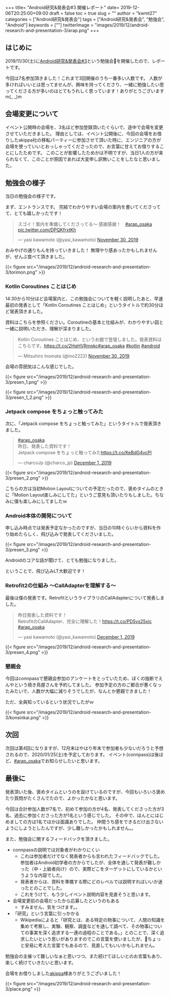 +++
title= "Android研究&発表会#3 開催レポート"
date= 2019-12-06T20:25:00+09:00
draft = false
toc = true
slug = ""
author = "kwmt27"
categories = ["Android研究&発表会"]
tags = ["Android研究&発表会", "勉強会", "Android"]
keywords = [""]
twitterImage = "images/2019/12/android-research-and-presentation-3/arap.png"
+++

## はじめに

2019/11/30(土)に<a target="_blank" href="https://arap.connpass.com/event/153097/">Android研究&発表会#3</a>という勉強会を開催したので、レポートです。

今回は7名参加頂きました！これまで3回開催のうち一番多い人数です。
人数が多ければいいとは思ってませんが、興味を持ってくださり、一緒に勉強したい思ってくださる方が多いのはとてもうれしく思っています！ありがとうございますm(_ _)m

## 会場変更について

イベント公開時の会場を、3名ほど参加登録頂いたぐらいで、途中で会場を変更させていただきました。
理由としては、イベント公開後に、今回の会場をお借りしたakippa社の移転パーティーに参加させて頂いた時に、エンジニアの方が会場を使っていいとおっしゃってくださったので、お言葉に甘えてお借りすることにしたためです。
このことが影響したためかは不明ですが、当日1人の方が来られなくて、このことが原因であれば大変申し訳無いことをしたなと思いました。

## 勉強会の様子

当日の勉強会の様子です。

まず、エントランスです。
完結でわかりやすい会場の案内を書いてくださってて、とても嬉しかったです！

<blockquote class="twitter-tweet"><p lang="ja" dir="ltr">スゴイ！案内を準備してくださってる〜 感謝感謝！　<a href="https://twitter.com/hashtag/arap_osaka?src=hash&amp;ref_src=twsrc%5Etfw">#arap_osaka</a> <a href="https://t.co/DPQKfrxtKh">pic.twitter.com/DPQKfrxtKh</a></p>&mdash; yasi kawamoto (@yasi_kawamoto) <a href="https://twitter.com/yasi_kawamoto/status/1200637716599205888?ref_src=twsrc%5Etfw">November 30, 2019</a></blockquote> <script async src="https://platform.twitter.com/widgets.js" charset="utf-8"></script>


おみやげの通りもんを持っていきました！
無理やり感あったかもしれませんが、ぜんぶ食べて頂きました。

{{< figure src="/images/2019/12/android-research-and-presentation-3/torimon.png" >}}

### Kotlin Coroutines ことはじめ 

14:30から10分ほど会場案内と、この勉強会についてを軽く説明したあと、早速最初の発表として「Kotlin Coroutines ことはじめ」というタイトルで約30分ほど発表頂きました。

資料はこちらを参照ください。Coroutineの基本と仕組みが、わかりやすい図と一緒に説明いただき、理解が深まりました。

<blockquote class="twitter-tweet"><p lang="ja" dir="ltr">Kotlin Coroutines ことはじめ、というお題で登壇しました。発表資料はこちらです。<a href="https://t.co/2HqHVRmpkc">https://t.co/2HqHVRmpkc</a><a href="https://twitter.com/hashtag/arap_osaka?src=hash&amp;ref_src=twsrc%5Etfw">#arap_osaka</a> <a href="https://twitter.com/hashtag/kotlin?src=hash&amp;ref_src=twsrc%5Etfw">#kotlin</a> <a href="https://twitter.com/hashtag/android?src=hash&amp;ref_src=twsrc%5Etfw">#android</a></p>&mdash; Mitsuhiro Inomata (@ino2222) <a href="https://twitter.com/ino2222/status/1200690398827409408?ref_src=twsrc%5Etfw">November 30, 2019</a></blockquote> <script async src="https://platform.twitter.com/widgets.js" charset="utf-8"></script>


会場の雰囲気はこんな感じでした。

{{< figure src="/images/2019/12/android-research-and-presentation-3/presen_1.png" >}}

{{< figure src="/images/2019/12/android-research-and-presentation-3/presen_1_2.png" >}}

### Jetpack compose をちょっと触ってみた

次に、「Jetpack compose をちょっと触ってみた」というタイトルで発表頂きました。

<blockquote class="twitter-tweet"><p lang="ja" dir="ltr"><a href="https://twitter.com/hashtag/arap_osaka?src=hash&amp;ref_src=twsrc%5Etfw">#arap_osaka</a><br>昨日、発表した資料です！<br>Jetpack compose をちょっと触ってみた<a href="https://t.co/KeBdG4vcPI">https://t.co/KeBdG4vcPI</a></p>&mdash; charcoJp (@charco_jp) <a href="https://twitter.com/charco_jp/status/1201154367740493824?ref_src=twsrc%5Etfw">December 1, 2019</a></blockquote> <script async src="https://platform.twitter.com/widgets.js" charset="utf-8"></script>

{{< figure src="/images/2019/12/android-research-and-presentation-3/presen_2.png" >}}


こちらの方は当初Motion Layoutについての予定だったので、褒めタイムのときに「Motion Layout楽しみにしてた」というご意見も頂いたりもしました。ちなみに僕も楽しみにしてましたｗ


### Android本体の開発について

申し込み時点では発表予定なかったのですが、当日の10時ぐらいから資料を作り始めたらしく、飛び込みで発表してくださいました。

{{< figure src="/images/2019/12/android-research-and-presentation-3/presen_3.png" >}}

Androidのコアな話が聞けて、とても勉強になりました。

ということで、飛び込みLT大歓迎です！

### Retrofit2の仕組み 〜CallAdapterを理解する〜

最後は僕の発表です。RetrofitというライブラリのCallAdapterについて発表しました。

<blockquote class="twitter-tweet"><p lang="ja" dir="ltr">昨日発表した資料です！<br>RetrofitのCallAdapter、完全に理解した！<a href="https://t.co/PD5vs25xic">https://t.co/PD5vs25xic</a> <a href="https://twitter.com/hashtag/arap_osaka?src=hash&amp;ref_src=twsrc%5Etfw">#arap_osaka</a></p>&mdash; yasi kawamoto (@yasi_kawamoto) <a href="https://twitter.com/yasi_kawamoto/status/1200993649716318208?ref_src=twsrc%5Etfw">December 1, 2019</a></blockquote> <script async src="https://platform.twitter.com/widgets.js" charset="utf-8"></script>

{{< figure src="/images/2019/12/android-research-and-presentation-3/presen_4.png" >}}

### 懇親会

今回はconnpassで懇親会参加のアンケートをとっていたため、ぼくの独断でえんやという焼き鳥屋さんを予約してました。
参加予定の方のご都合が悪くなったみたいで、人数が大幅に減りそうでしたが、なんとか懇親できました！

ただ、全員知っているという状況でしたがｗ

{{< figure src="/images/2019/12/android-research-and-presentation-3/konsinkai.png" >}}



## 次回
次回は第4回になりますが、12月末はやはり年末で参加者も少ないだろうと予想されるので、2020/01/25(土)を予定しております。
イベント(connpass)は後ほど、[#arap_osaka](https://twitter.com/search?q=%23arap_osaka&src=typed_query&f=live)でお知らせしたいと思います。


## 最後に

発表頂いた後、褒めタイムというのを設けているのですが、今回もいろいろ褒めたり質問がたくさんでたので、よかったかなと思います。

今回は合計参加人数が7名で、初めて参加の方が4名、発表してくださった方が3名、過去に参加くださった方が1名という感じでした。
その中で、ほんとにはじめましての方は1名でほかは面識ありでした。
仲間うち感をできるだけ出さないようにしようとしたんですが、少し難しかったかもしれません。。

また、勉強会に関するフィードバックを頂きました。

- connpassの説明では対象者がわかりにくい
    - これは参加者だけでなく発表者からも言われたフィードバックでした。参加者はAndroid初学者の方からでしたが、全体を通して発表が難しかった（中・上級者向け）ので、実際どこをターゲットにしているかというような内容でした。
    - 発表者からは、資料を準備する際にどのレベルでは説明すればいいか迷ったとのことでした。
    - これをうけて、もう少しイベント説明内容を見直そうと思います。
- 会場変更前の会場だったから応募したというのもある
    - すみません、気をつけます。。
- 「研究」という言葉に引っかかる
    - Wikipediaによると「研究とは、ある特定の物事について、人間の知識を集めて考察し、実験、観察、調査などを通して調べて、その物事についての事実を深く追求する一連の過程のことである。」とのことで、深く追求したいという思いがありますのでこの言葉を使いましたが、ちょっと安易に考えた言葉でもあるので、見直してもいいかもしれません。


勉強会の主催って難しいなぁと思いつつ、また続けてほしいとのお言葉もあり、楽しく続けていきたいと思います。


会場をお借りしました[akippa](https://akippa.co.jp/)様ありがとうございました！

{{< figure src="/images/2019/12/android-research-and-presentation-3/place.png" >}}